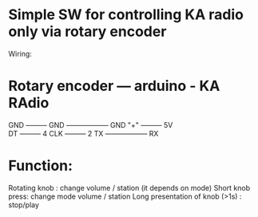 Simple SW for controlling KA radio only via rotary encoder
==========================================================

Wiring:

Rotary encoder   —  arduino - KA RAdio
===========================
GND ——— GND —————— GND
"+" ——— 5V  
DT  ——— 4
CLK ——— 2
				TX  —————— RX

Function:
============================
Rotating knob : change volume / station (it depends on mode)
Short knob press: change mode volume / station
Long presentation of knob (>1s) : stop/play  
